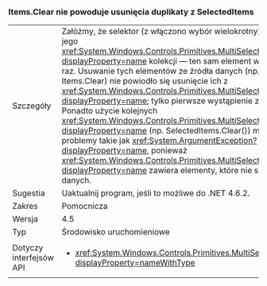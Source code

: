 ### <a name="itemsclear-does-not-remove-duplicates-from-selecteditems"></a>Items.Clear nie powoduje usunięcia duplikaty z SelectedItems

|   |   |
|---|---|
|Szczegóły|Załóżmy, że selektor (z włączono wybór wielokrotny) wykryto duplikaty jego <xref:System.Windows.Controls.Primitives.MultiSelector.SelectedItems?displayProperty=name> kolekcji — ten sam element występuje więcej niż raz.  Usuwanie tych elementów ze źródła danych (np. przez wywołanie Items.Clear) nie powiodło się usunięcie ich z <xref:System.Windows.Controls.Primitives.MultiSelector.SelectedItems?displayProperty=name>; tylko pierwsze wystąpienie zostanie usunięta. Ponadto użycie kolejnych <xref:System.Windows.Controls.Primitives.MultiSelector.SelectedItems?displayProperty=name> (np. SelectedItems.Clear()) mogą wystąpić problemy takie jak <xref:System.ArgumentException?displayProperty=name>, ponieważ <xref:System.Windows.Controls.Primitives.MultiSelector.SelectedItems?displayProperty=name> zawiera elementy, które nie są już w źródle danych.|
|Sugestia|Uaktualnij program, jeśli to możliwe do .NET 4.6.2.|
|Zakres|Pomocnicza|
|Wersja|4.5|
|Typ|Środowisko uruchomieniowe|
|Dotyczy interfejsów API|<ul><li><xref:System.Windows.Controls.Primitives.MultiSelector.SelectedItems?displayProperty=nameWithType></li></ul>|

